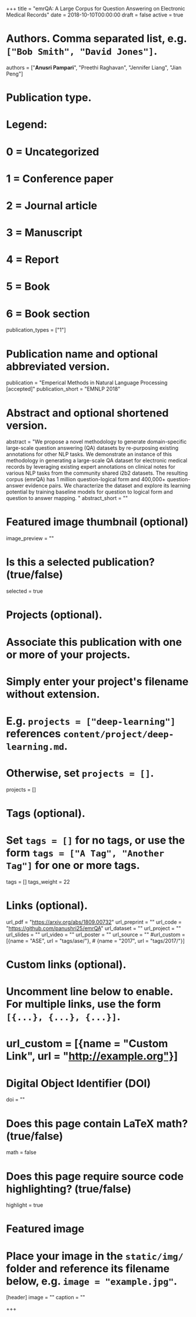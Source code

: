 +++
title = "emrQA: A Large Corpus for Question Answering on Electronic Medical Records"
date = 2018-10-10T00:00:00
draft = false
active = true


# Authors. Comma separated list, e.g. `["Bob Smith", "David Jones"]`.
authors = ["**Anusri Pampari**", "Preethi Raghavan", "Jennifer Liang", "Jian Peng"]

# Publication type.
# Legend:
# 0 = Uncategorized
# 1 = Conference paper
# 2 = Journal article
# 3 = Manuscript
# 4 = Report
# 5 = Book
# 6 = Book section
publication_types = ["1"]

# Publication name and optional abbreviated version.
publication = "Emperical Methods in Natural Language Processing [accepted]"
publication_short = "EMNLP 2018"

# Abstract and optional shortened version.
abstract = "We propose a novel methodology to generate domain-specific large-scale question answering (QA) datasets by re-purposing existing annotations for other NLP tasks. We demonstrate an instance of this methodology in generating a large-scale QA dataset for electronic medical records by leveraging existing expert annotations on clinical notes for various NLP tasks from the community shared i2b2 datasets. The resulting corpus (emrQA) has 1 million question-logical form and 400,000+ question-answer evidence pairs. We characterize the dataset and explore its learning potential by training baseline models for question to logical form and question to answer mapping. "
abstract_short = ""

# Featured image thumbnail (optional)
image_preview = ""

# Is this a selected publication? (true/false)
selected = true

# Projects (optional).
#   Associate this publication with one or more of your projects.
#   Simply enter your project's filename without extension.
#   E.g. `projects = ["deep-learning"]` references `content/project/deep-learning.md`.
#   Otherwise, set `projects = []`.
projects = []

# Tags (optional).
#   Set `tags = []` for no tags, or use the form `tags = ["A Tag", "Another Tag"]` for one or more tags.
tags = []
tags_weight = 22


# Links (optional).
url_pdf = "https://arxiv.org/abs/1809.00732"
url_preprint = ""
url_code = "https://github.com/panushri25/emrQA"
url_dataset = ""
url_project = ""
url_slides = ""
url_video = ""
url_poster = ""
url_source = ""
#url_custom = [{name = "ASE", url = "tags/ase/"},
         #    {name = "2017", url = "tags/2017/"}]


# Custom links (optional).
#   Uncomment line below to enable. For multiple links, use the form `[{...}, {...}, {...}]`.
# url_custom = [{name = "Custom Link", url = "http://example.org"}]

# Digital Object Identifier (DOI)
doi = ""

# Does this page contain LaTeX math? (true/false)
math = false

# Does this page require source code highlighting? (true/false)
highlight = true

# Featured image
# Place your image in the `static/img/` folder and reference its filename below, e.g. `image = "example.jpg"`.
[header]
image = ""
caption = ""

+++


